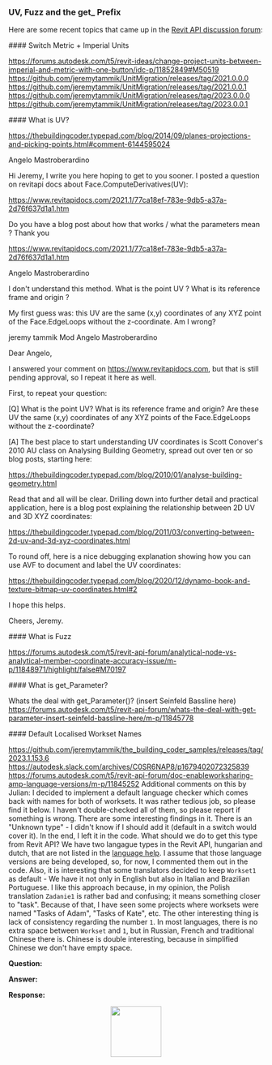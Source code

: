 <head>
<meta http-equiv="Content-Type" content="text/html; charset=utf-8">
<link rel="stylesheet" type="text/css" href="bc.css">
<script src="https://cdn.jsdelivr.net/gh/google/code-prettify@master/loader/run_prettify.js"></script>
</head>

<!---

- https://forums.autodesk.com/t5/revit-ideas/change-project-units-between-imperial-and-metric-with-one-button/idc-p/11852849#M50519
  https://github.com/jeremytammik/UnitMigration/releases/tag/2021.0.0.0
  https://github.com/jeremytammik/UnitMigration/releases/tag/2021.0.0.1
  https://github.com/jeremytammik/UnitMigration/releases/tag/2023.0.0.0
  https://github.com/jeremytammik/UnitMigration/releases/tag/2023.0.0.1

- What is UV?
  https://thebuildingcoder.typepad.com/blog/2014/09/planes-projections-and-picking-points.html#comment-6144595024

- What is fuzz
  https://forums.autodesk.com/t5/revit-api-forum/analytical-node-vs-analytical-member-coordinate-accuracy-issue/m-p/11848971/highlight/false#M70197

- Whats the deal with get_Parameter()? (insert Seinfeld Bassline here)
  https://forums.autodesk.com/t5/revit-api-forum/whats-the-deal-with-get-parameter-insert-seinfeld-bassline-here/m-p/11845778

- https://github.com/jeremytammik/the_building_coder_samples/releases/tag/2023.1.153.6
  https://autodesk.slack.com/archives/C0SR6NAP8/p1679402072325839
  https://forums.autodesk.com/t5/revit-api-forum/doc-enableworksharing-amp-language-versions/m-p/11845252
  Additional comments on this by Julian: I decided to implement a default language checker which comes back with names for both of worksets. It was rather tedious job, so please find it below. I haven't double-checked all of them, so please report if something is wrong. There are some interesting findings in it.
  There is an "Unknown type" - I didn't know if I should add it (default in a switch would cover it). In the end, I left it in the code. What should we do to get this type from Revit API?
  We have two langague types in the Revit API, hungarian and dutch, that are not listed in the [language help](https://help.autodesk.com/view/RVT/2023/ENU/?guid=GUID-BD09C1B4-5520-475D-BE7E-773642EEBD6C). I assume that those language versions are being developed, so, for now, I commented them out in the code.
  Also, it is interesting that some translators decided to keep `Workset1` as default - We have it not only in English but also in Italian and Brazilian Portuguese. I like this approach because, in my opinion,  the Polish translation `Zadanie1` is rather bad and confusing; it means something closer to "task". Because of that, I have seen some projects where worksets were named "Tasks of Adam", "Tasks of Kate", etc.
  The other interesting thing is lack of consistency regarding the number `1`. In most languages, there is no extra space between `Workset` and `1`, but in Russian, French and traditional Chinese there is. Chinese is double interesting, because in simplified Chinese we don't have empty space.

twitter:

 with the #RevitAPI  @AutodeskRevit #BIM @DynamoBIM @AutodeskAPS

&ndash;
...

linkedin:

#BIM #DynamoBim #AutodeskAPS #Revit #API #IFC #SDK #AI #VisualStudio #Autodesk #AEC #adsk

the [Revit API discussion forum](http://forums.autodesk.com/t5/revit-api-forum/bd-p/160) thread

<center>
<img src="img/" alt="" title="" width="600" height=""/>
<p style="font-size: 80%; font-style:italic"></p>
</center>

<pre class="code">
</pre>

-->

### UV, Fuzz and the get_ Prefix

Here are some recent topics that came up in
the [Revit API discussion forum](http://forums.autodesk.com/t5/revit-api-forum/bd-p/160):



####<a name="2"></a> Switch Metric + Imperial Units

https://forums.autodesk.com/t5/revit-ideas/change-project-units-between-imperial-and-metric-with-one-button/idc-p/11852849#M50519
https://github.com/jeremytammik/UnitMigration/releases/tag/2021.0.0.0
https://github.com/jeremytammik/UnitMigration/releases/tag/2021.0.0.1
https://github.com/jeremytammik/UnitMigration/releases/tag/2023.0.0.0
https://github.com/jeremytammik/UnitMigration/releases/tag/2023.0.0.1

####<a name="3"></a> What is UV?

https://thebuildingcoder.typepad.com/blog/2014/09/planes-projections-and-picking-points.html#comment-6144595024


Angelo Mastroberardino

Hi Jeremy, I write you here hoping to get to you sooner. I posted a question on revitapi docs about Face.ComputeDerivatives(UV):

https://www.revitapidocs.com/2021.1/77ca18ef-783e-9db5-a37a-2d76f637d1a1.htm

Do you have a blog post about how that works / what the parameters mean ? Thank you

https://www.revitapidocs.com/2021.1/77ca18ef-783e-9db5-a37a-2d76f637d1a1.htm

Angelo Mastroberardino

I don't understand this method. What is the point UV ? What is its reference frame and origin ?

My first guess was: this UV are the same (x,y) coordinates of any XYZ point of the Face.EdgeLoops without the z-coordinate. Am I wrong?

jeremy tammik Mod Angelo Mastroberardino

Dear Angelo,

I answered your comment on https://www.revitapidocs.com, but that is still pending approval, so I repeat it here as well.

First, to repeat your question:

[Q] What is the point UV? What is its reference frame and origin? Are these UV the same (x,y) coordinates of any XYZ points of the Face.EdgeLoops without the z-coordinate?

[A] The best place to start understanding UV coordinates is Scott Conover's 2010 AU class on Analysing Building Geometry, spread out over ten or so blog posts, starting here:

https://thebuildingcoder.typepad.com/blog/2010/01/analyse-building-geometry.html

Read that and all will be clear. Drilling down into further detail and practical application, here is a blog post explaining the relationship between 2D UV and 3D XYZ coordinates:

https://thebuildingcoder.typepad.com/blog/2011/03/converting-between-2d-uv-and-3d-xyz-coordinates.html

To round off, here is a nice debugging explanation showing how you can use AVF to document and label the UV coordinates:

https://thebuildingcoder.typepad.com/blog/2020/12/dynamo-book-and-texture-bitmap-uv-coordinates.html#2

I hope this helps.

Cheers, Jeremy.


####<a name="4"></a> What is Fuzz

https://forums.autodesk.com/t5/revit-api-forum/analytical-node-vs-analytical-member-coordinate-accuracy-issue/m-p/11848971/highlight/false#M70197

####<a name="5"></a> What is get_Parameter?

Whats the deal with get_Parameter()? (insert Seinfeld Bassline here)
https://forums.autodesk.com/t5/revit-api-forum/whats-the-deal-with-get-parameter-insert-seinfeld-bassline-here/m-p/11845778

####<a name="6"></a> Default Localised Workset Names

https://github.com/jeremytammik/the_building_coder_samples/releases/tag/2023.1.153.6
https://autodesk.slack.com/archives/C0SR6NAP8/p1679402072325839
https://forums.autodesk.com/t5/revit-api-forum/doc-enableworksharing-amp-language-versions/m-p/11845252
Additional comments on this by Julian: I decided to implement a default language checker which comes back with names for both of worksets. It was rather tedious job, so please find it below. I haven't double-checked all of them, so please report if something is wrong. There are some interesting findings in it.
There is an "Unknown type" - I didn't know if I should add it (default in a switch would cover it). In the end, I left it in the code. What should we do to get this type from Revit API?
We have two langague types in the Revit API, hungarian and dutch, that are not listed in the [language help](https://help.autodesk.com/view/RVT/2023/ENU/?guid=GUID-BD09C1B4-5520-475D-BE7E-773642EEBD6C). I assume that those language versions are being developed, so, for now, I commented them out in the code.
Also, it is interesting that some translators decided to keep `Workset1` as default - We have it not only in English but also in Italian and Brazilian Portuguese. I like this approach because, in my opinion,  the Polish translation `Zadanie1` is rather bad and confusing; it means something closer to "task". Because of that, I have seen some projects where worksets were named "Tasks of Adam", "Tasks of Kate", etc.
The other interesting thing is lack of consistency regarding the number `1`. In most languages, there is no extra space between `Workset` and `1`, but in Russian, French and traditional Chinese there is. Chinese is double interesting, because in simplified Chinese we don't have empty space.


**Question:**

**Answer:**

**Response:**

<center>
<img src="img/.jpg" alt="" title="" width="100"/> <!-- Pixel Height: 240 Pixel Width: 300 -->
</center>

